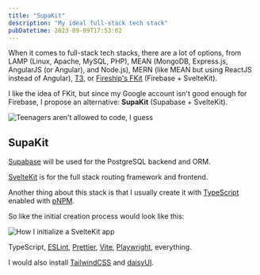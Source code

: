 ```yaml
---
title: "SupaKit"
description: "My ideal full-stack tech stack"
pubDatetime: 2023-09-09T17:53:02
---
```


When it comes to full-stack tech stacks, there are a lot of options, from LAMP (Linux, Apache, MySQL, PHP), MEAN (MongoDB, Express.js, AngularJS (or Angular), and Node.js), MERN (like MEAN but using ReactJS instead of Angular), [T3](https://create.t3.gg/), or [Fireship's FKit](https://www.youtube.com/watch?v=rFP7rUYtOOg) (Firebase + SvelteKit).

I like the idea of FKit, but since my Google account isn't good enough for Firebase, I propose an alternative: **SupaKit** (Supabase + SvelteKit).

![Teenagers aren't allowed to code, I guess](@assets/bad-google-account.png)

## SupaKit

[Supabase](https://supabase.com/) will be used for the PostgreSQL backend and ORM.

[SvelteKit](https://kit.svelte.dev/) is for the full stack routing framework and frontend.

Another thing about this stack is that I usually create it with [TypeScript](https://www.typescriptlang.org/) enabled with [pNPM](https://pnpm.io/).

So like the initial creation process would look like this:

![How I initialize a SvelteKit app](@assets/sveltekit-options.png)

TypeScript, [ESLint](https://eslint.org/), [Prettier](https://prettier.io/), [Vite](https://vitejs.dev/), [Playwright](https://playwright.dev/), everything.

I would also install [TailwindCSS](https://tailwindcss.com/) and [daisyUI](https://daisyui.com/).
